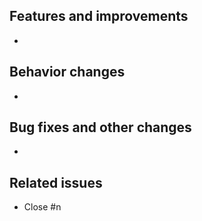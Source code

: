 ## Features and improvements
* 

## Behavior changes
* 

## Bug fixes and other changes
* 

## Related issues
* Close #n
